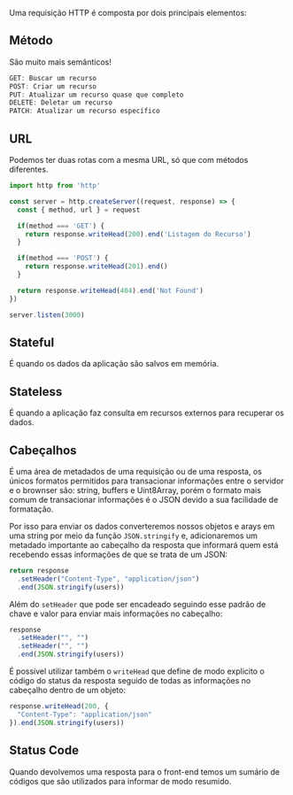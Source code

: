 Uma requisição HTTP é composta por dois principais elementos:

## Método

São muito mais semânticos!

```jsx
GET: Buscar um recurso
POST: Criar um recurso
PUT: Atualizar um recurso quase que completo
DELETE: Deletar um recurso
PATCH: Atualizar um recurso específico
```

## URL

Podemos ter duas rotas com a mesma URL, só que com métodos diferentes.

```jsx
import http from 'http'

const server = http.createServer((request, response) => {
  const { method, url } = request

  if(method === 'GET') {
    return response.writeHead(200).end('Listagem do Recurso')
  }

  if(method === 'POST') {
    return response.writeHead(201).end()
  }

  return response.writeHead(404).end('Not Found')
})

server.listen(3000)
```

## Stateful

É quando os dados da aplicação são salvos em memória.

## Stateless

É quando a aplicação faz consulta em recursos externos para recuperar os dados.

## Cabeçalhos

É uma área de metadados de uma requisição ou de uma resposta, os únicos formatos permitidos para transacionar informações entre o servidor e o brownser são: string, buffers e Uint8Array, porém o formato mais comum de transacionar informações é o JSON devido a sua facilidade de formatação.

Por isso para enviar os dados converteremos nossos objetos e arays em uma string por meio da função `JSON.stringify` e, adicionaremos um metadado importante ao cabeçalho da resposta que informará quem está recebendo essas informações de que se trata de um JSON:

```jsx
return response
  .setHeader("Content-Type", "application/json")
  .end(JSON.stringify(users))
```

Além do `setHeader` que pode ser encadeado seguindo esse padrão de chave e valor para enviar mais informações no cabeçalho:

```jsx
response
  .setHeader("", "")
  .setHeader("", "")
  .end(JSON.stringify(users))
```

É possível utilizar também o `writeHead` que define de modo explicito o código do status da resposta seguido de todas as informações no cabeçalho dentro de um objeto:

```jsx
response.writeHead(200, {
  "Content-Type": "application/json"
}).end(JSON.stringify(users))
```

## Status Code

Quando devolvemos uma resposta para o front-end temos um sumário de códigos que são utilizados para informar de modo resumido.